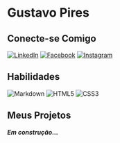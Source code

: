 # Gustavo Pires

## Conecte-se Comigo

[![LinkedIn](https://img.shields.io/badge/LinkedIn-000?style=for-the-badge&logo=linkedin&logoColor=0E76A8)](https://www.linkedin.com/in/gustavo-da-silva-pires-53151a224/) [![Facebook](https://img.shields.io/badge/Facebook-000?style=for-the-badge&logo=facebook)](https://www.facebook.com/gsdpires) [![Instagram](https://img.shields.io/badge/Instagram-000?style=for-the-badge&logo=instagram)](https://www.instagram.com/guguinha_06_/)

## Habilidades

![Markdown](https://img.shields.io/badge/Markdown-000?style=for-the-badge&logo=markdown) ![HTML5](https://img.shields.io/badge/HTML5-000?style=for-the-badge&logo=html5) ![CSS3](https://img.shields.io/badge/CSS3-000?style=for-the-badge&logo=css3&logoColor=264CE4)

## Meus Projetos

***Em construção...***